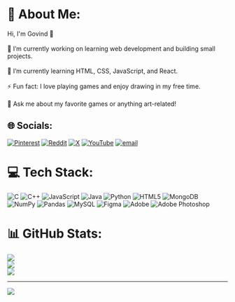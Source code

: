 # 💫 About Me:
Hi, I'm Govind 👋<br><br>🎯 I’m currently working on learning web development and building small projects.<br><br>🌱 I’m currently learning HTML, CSS, JavaScript, and React.<br><br>⚡ Fun fact: I love playing games and enjoy drawing in my free time.<br><br>💬 Ask me about my favorite games or anything art-related!<br>


## 🌐 Socials:
[![Pinterest](https://img.shields.io/badge/Pinterest-%23E60023.svg?logo=Pinterest&logoColor=white)](https://pinterest.com/gdg00786) [![Reddit](https://img.shields.io/badge/Reddit-%23FF4500.svg?logo=Reddit&logoColor=white)](https://reddit.com/user/Law) [![X](https://img.shields.io/badge/X-black.svg?logo=X&logoColor=white)](https://x.com/LawDArt0) [![YouTube](https://img.shields.io/badge/YouTube-%23FF0000.svg?logo=YouTube&logoColor=white)](https://youtube.com/@LawDArt0) [![email](https://img.shields.io/badge/Email-D14836?logo=gmail&logoColor=white)](mailto:gdg00786@gmail.com) 

# 💻 Tech Stack:
![C](https://img.shields.io/badge/c-%2300599C.svg?style=for-the-badge&logo=c&logoColor=white) ![C++](https://img.shields.io/badge/c++-%2300599C.svg?style=for-the-badge&logo=c%2B%2B&logoColor=white) ![JavaScript](https://img.shields.io/badge/javascript-%23323330.svg?style=for-the-badge&logo=javascript&logoColor=%23F7DF1E) ![Java](https://img.shields.io/badge/java-%23ED8B00.svg?style=for-the-badge&logo=openjdk&logoColor=white) ![Python](https://img.shields.io/badge/python-3670A0?style=for-the-badge&logo=python&logoColor=ffdd54) ![HTML5](https://img.shields.io/badge/html5-%23E34F26.svg?style=for-the-badge&logo=html5&logoColor=white) ![MongoDB](https://img.shields.io/badge/MongoDB-%234ea94b.svg?style=for-the-badge&logo=mongodb&logoColor=white) ![NumPy](https://img.shields.io/badge/numpy-%23013243.svg?style=for-the-badge&logo=numpy&logoColor=white) ![Pandas](https://img.shields.io/badge/pandas-%23150458.svg?style=for-the-badge&logo=pandas&logoColor=white) ![MySQL](https://img.shields.io/badge/mysql-4479A1.svg?style=for-the-badge&logo=mysql&logoColor=white) ![Figma](https://img.shields.io/badge/figma-%23F24E1E.svg?style=for-the-badge&logo=figma&logoColor=white) ![Adobe](https://img.shields.io/badge/adobe-%23FF0000.svg?style=for-the-badge&logo=adobe&logoColor=white) ![Adobe Photoshop](https://img.shields.io/badge/adobe%20photoshop-%2331A8FF.svg?style=for-the-badge&logo=adobe%20photoshop&logoColor=white)
# 📊 GitHub Stats:
![](https://github-readme-stats.vercel.app/api?username=LAW0786&theme=dark&hide_border=false&include_all_commits=false&count_private=false)<br/>
![](https://nirzak-streak-stats.vercel.app/?user=LAW0786&theme=dark&hide_border=false)<br/>
![](https://github-readme-stats.vercel.app/api/top-langs/?username=LAW0786&theme=dark&hide_border=false&include_all_commits=false&count_private=false&layout=compact)

---
[![](https://visitcount.itsvg.in/api?id=LAW0786&icon=0&color=0)](https://visitcount.itsvg.in)

<!-- Proudly created with GPRM ( https://gprm.itsvg.in ) -->
